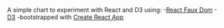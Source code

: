 A simple chart to experiment with React and D3 using:
-[React Faux Dom](https://github.com/Olical/react-faux-dom)
-[D3](https://www.npmjs.com/package/d3)
-bootstrapped with [Create React App](https://github.com/facebookincubator/create-react-app)
